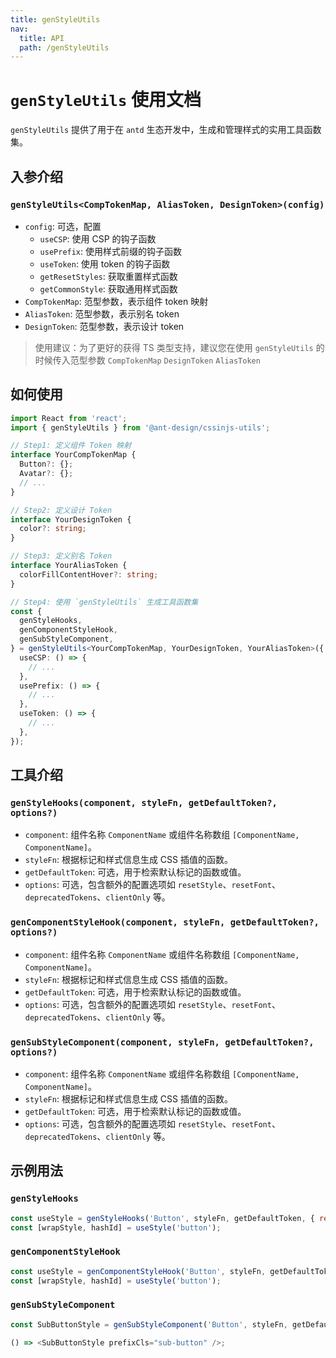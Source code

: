 ```yaml
---
title: genStyleUtils
nav:
  title: API
  path: /genStyleUtils
---
```

# `genStyleUtils` 使用文档

`genStyleUtils` 提供了用于在 `antd` 生态开发中，生成和管理样式的实用工具函数集。

## 入参介绍

### `genStyleUtils<CompTokenMap, AliasToken, DesignToken>(config)`
- `config`: 可选，配置
  - `useCSP`: 使用 CSP 的钩子函数
  - `usePrefix`: 使用样式前缀的钩子函数
  - `useToken`: 使用 token 的钩子函数
  - `getResetStyles`: 获取重置样式函数
  - `getCommonStyle`: 获取通用样式函数
- `CompTokenMap`: 范型参数，表示组件 token 映射
- `AliasToken`: 范型参数，表示别名 token
- `DesignToken`: 范型参数，表示设计 token
> 使用建议：为了更好的获得 TS 类型支持，建议您在使用 `genStyleUtils` 的时候传入范型参数 `CompTokenMap` `DesignToken` `AliasToken`

## 如何使用
``` typescript
import React from 'react';
import { genStyleUtils } from '@ant-design/cssinjs-utils';

// Step1: 定义组件 Token 映射
interface YourCompTokenMap {
  Button?: {};
  Avatar?: {};
  // ...
}

// Step2: 定义设计 Token
interface YourDesignToken {
  color?: string;
}

// Step3: 定义别名 Token
interface YourAliasToken {
  colorFillContentHover?: string;
}

// Step4: 使用 `genStyleUtils` 生成工具函数集
const {
  genStyleHooks,
  genComponentStyleHook,
  genSubStyleComponent,
} = genStyleUtils<YourCompTokenMap, YourDesignToken, YourAliasToken>({
  useCSP: () => {
    // ...
  },
  usePrefix: () => {
    // ...
  },
  useToken: () => {
    // ...
  },
});
```

## 工具介绍

### `genStyleHooks(component, styleFn, getDefaultToken?, options?)`

- `component`: 组件名称 `ComponentName` 或组件名称数组 `[ComponentName, ComponentName]`。
- `styleFn`: 根据标记和样式信息生成 CSS 插值的函数。
- `getDefaultToken`: 可选，用于检索默认标记的函数或值。
- `options`: 可选，包含额外的配置选项如 `resetStyle`、`resetFont`、`deprecatedTokens`、`clientOnly` 等。

### `genComponentStyleHook(component, styleFn, getDefaultToken?, options?)`

- `component`: 组件名称 `ComponentName` 或组件名称数组 `[ComponentName, ComponentName]`。
- `styleFn`: 根据标记和样式信息生成 CSS 插值的函数。
- `getDefaultToken`: 可选，用于检索默认标记的函数或值。
- `options`: 可选，包含额外的配置选项如 `resetStyle`、`resetFont`、`deprecatedTokens`、`clientOnly` 等。

### `genSubStyleComponent(component, styleFn, getDefaultToken?, options?)`

- `component`: 组件名称 `ComponentName` 或组件名称数组 `[ComponentName, ComponentName]`。
- `styleFn`: 根据标记和样式信息生成 CSS 插值的函数。
- `getDefaultToken`: 可选，用于检索默认标记的函数或值。
- `options`: 可选，包含额外的配置选项如 `resetStyle`、`resetFont`、`deprecatedTokens`、`clientOnly` 等。

## 示例用法

### `genStyleHooks`

```javascript
const useStyle = genStyleHooks('Button', styleFn, getDefaultToken, { resetStyle: true });
const [wrapStyle, hashId] = useStyle('button');
```

### `genComponentStyleHook`

```javascript
const useStyle = genComponentStyleHook('Button', styleFn, getDefaultToken, { clientOnly: true });
const [wrapStyle, hashId] = useStyle('button');
```

### `genSubStyleComponent`

```javascript
const SubButtonStyle = genSubStyleComponent('Button', styleFn, getDefaultToken, { resetFont: true });

() => <SubButtonStyle prefixCls="sub-button" />;
```
